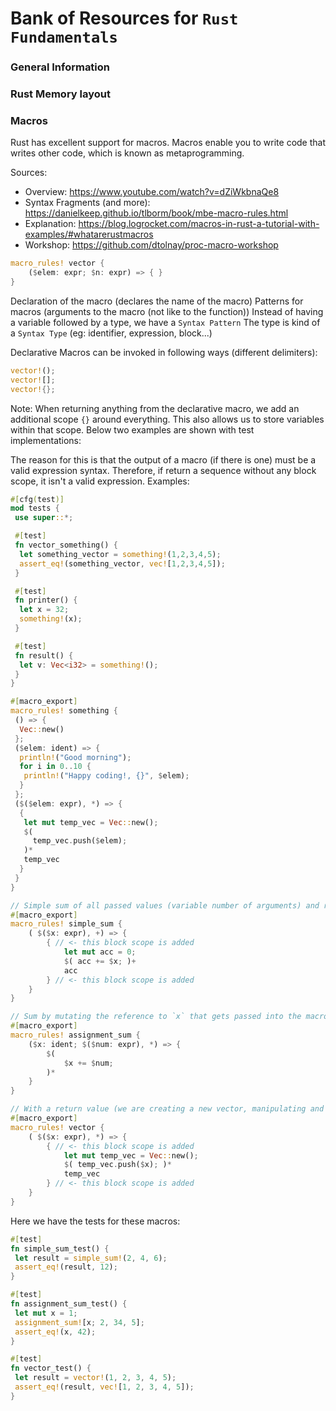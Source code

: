 # Bank of Resources for `Rust Fundamentals`

### General Information

### Rust Memory layout

### Macros
Rust has excellent support for macros. Macros enable you to write code that writes other code, which is known as metaprogramming.

Sources:
- Overview: https://www.youtube.com/watch?v=dZiWkbnaQe8
- Syntax Fragments (and more): https://danielkeep.github.io/tlborm/book/mbe-macro-rules.html
- Explanation: https://blog.logrocket.com/macros-in-rust-a-tutorial-with-examples/#whatarerustmacros
- Workshop: https://github.com/dtolnay/proc-macro-workshop

```rust
macro_rules! vector {
    ($elem: expr; $n: expr) => { }
}
```
 Declaration of the macro (declares the name of the macro)
 Patterns for macros (arguments to the macro (not like to the function))
 Instead of having a variable followed by a type, we have a `Syntax Pattern`
 The type is kind of a `Syntax Type` (eg: identifier, expression, block...)


Declarative Macros can be invoked in following ways (different delimiters):
```rust
vector!();
vector![];
vector!{};
```

Note: When returning anything from the declarative macro, we add an additional scope `{}` around everything.
This also allows us to store variables within that scope.
Below two examples are shown with test implementations:

The reason for this is that the output of a macro (if there is one) must be a valid expression syntax.
Therefore, if return a sequence without any block scope, it isn't a valid expression.
Examples:
```rust
#[cfg(test)]
mod tests {
 use super::*;

 #[test]
 fn vector_something() {
  let something_vector = something!(1,2,3,4,5);
  assert_eq!(something_vector, vec![1,2,3,4,5]);
 }

 #[test]
 fn printer() {
  let x = 32;
  something!(x);
 }

 #[test]
 fn result() {
  let v: Vec<i32> = something!();
 }
}

#[macro_export]
macro_rules! something {
 () => {
  Vec::new()
 };
 ($elem: ident) => {
  println!("Good morning");
  for i in 0..10 {
   println!("Happy coding!, {}", $elem);
  }
 };
 ($($elem: expr), *) => {
  {
   let mut temp_vec = Vec::new();
   $(
     temp_vec.push($elem);
   )*
   temp_vec
  }
 }
}
```

```rust
// Simple sum of all passed values (variable number of arguments) and returning the result
#[macro_export]
macro_rules! simple_sum {
    ( $($x: expr), +) => {
        { // <- this block scope is added
            let mut acc = 0;
            $( acc += $x; )+
            acc
        } // <- this block scope is added
    }
}

// Sum by mutating the reference to `x` that gets passed into the macro (as mutable reference), & without a return value
#[macro_export]
macro_rules! assignment_sum {
    ($x: ident; $($num: expr), *) => {
        $(
            $x += $num;
        )*
    }
}

// With a return value (we are creating a new vector, manipulating and returning it)
#[macro_export]
macro_rules! vector {
    ( $($x: expr), *) => {
        { // <- this block scope is added
            let mut temp_vec = Vec::new();
            $( temp_vec.push($x); )*
            temp_vec
        } // <- this block scope is added
    }
}
```
Here we have the tests for these macros: 
```rust
#[test]
fn simple_sum_test() {
 let result = simple_sum!(2, 4, 6);
 assert_eq!(result, 12);
}

#[test]
fn assignment_sum_test() {
 let mut x = 1;
 assignment_sum![x; 2, 34, 5];
 assert_eq!(x, 42);
}

#[test]
fn vector_test() {
 let result = vector!(1, 2, 3, 4, 5);
 assert_eq!(result, vec![1, 2, 3, 4, 5]);
}
```